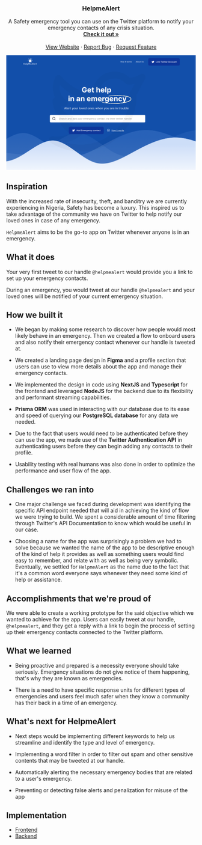 
<p align="center">
  <h3 align="center">HelpmeAlert</h3>

  <p align="center">
   A Safety emergency tool you can use on the Twitter platform to notify your emergency contacts of any crisis situation.
    <br />
    <a href="https://twitter.com/helpmealert"><strong>Check it out »</strong></a>
    <br />
    <br />
    <a href="https://helpmealert.vercel.app/">View Website</a>
    ·
    <a href="https://github.com/Young-Einstein10/helpmealert/issues">Report Bug</a>
    ·
    <a href="https://github.com/Young-Einstein10/helpmealert/issues">Request Feature</a>
  </p>
</p>

![Banner](./banner.png)

## Inspiration

With the increased rate of insecurity, theft, and banditry we are currently experiencing in Nigeria, Safety has become a luxury. This inspired us to take advantage of the community we have on Twitter to help notify our loved ones in case of any emergency.

`HelpmeAlert` aims to be the go-to app on Twitter whenever anyone is in an emergency.

## What it does

Your very first tweet to our handle `@helpmealert` would provide you a link to set up your emergency contacts.

During an emergency, you would tweet at our handle `@helpmealert` and your loved ones will be notified of your current emergency situation.

## How we built it

- We began by making some research to discover how people would most likely behave in an emergency. Then we created a flow to onboard users and also notify their emergency contact whenever our handle is tweeted at.

- We created a landing page design in **Figma** and a profile section that users can use to view more details about the app and manage their emergency contacts.

- We implemented the design in code using **NextJS** and **Typescript** for the frontend and leveraged **NodeJS** for the backend due to its flexibility and performant streaming capabilities.

- **Prisma ORM** was used in interacting with our database due to its ease and speed of querying our **PostgreSQL database** for any data we needed.

- Due to the fact that users would need to be authenticated before they can use the app, we made use of the **Twitter Authentication API** in authenticating users before they can begin adding any contacts to their profile.

- Usability testing with real humans was also done in order to optimize the performance and user flow of the app.

## Challenges we ran into

- One major challenge we faced during development was identifying the specific API endpoint needed that will aid in achieving the kind of flow we were trying to build. We spent a considerable amount of time filtering through Twitter's API Documentation to know which would be useful in our case.

- Choosing a name for the app was surprisingly a problem we had to solve because we wanted the name of the app to be descriptive enough of the kind of help it provides as well as something users would find easy to remember, and relate with as well as being very symbolic. Eventually, we settled for `HelpmeAlert` as the name due to the fact that it's a common word everyone says whenever they need some kind of help or assistance.

## Accomplishments that we're proud of

We were able to create a working prototype for the said objective which we wanted to achieve for the app. Users can easily tweet at our handle, `@helpmealert`, and they get a reply with a link to begin the process of setting up their emergency contacts connected to the Twitter platform.

## What we learned

- Being proactive and prepared is a necessity everyone should take seriously. Emergency situations do not give notice of them happening, that's why they are known as emergencies.

- There is a need to have specific response units for different types of emergencies and users feel much safer when they know a community has their back in a time of an emergency.

## What's next for HelpmeAlert

- Next steps would be implementing different keywords to help us streamline and identify the type and level of emergency.

- Implementing a word filter in order to filter out spam and other sensitive contents that may be tweeted at our handle.

- Automatically alerting the necessary emergency bodies that are related to a user's emergency.

- Preventing or detecting false alerts and penalization for misuse of the app

## Implementation

- [Frontend](./client)
- [Backend](./server)
